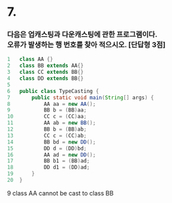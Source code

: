 # 7.

### 다음은 업캐스팅과 다운캐스팅에 관한 프로그램이다.<br>오류가 발생하는 행 번호를 찾아 적으시오. [단답형 3점]

```java
1   class AA {}
2   class BB extends AA{}
3   class CC extends BB{}
4   class DD extends BB{}
5
6   public class TypeCasting {
7       public static void main(String[] args) {
8           AA aa = new AA();
9           BB b = (BB)aa;
10          CC c = (CC)aa;
11          AA ab = new BB();
12          BB b = (BB)ab;
13          CC c = (CC)ab;
14          BB bd = new DD();
15          DD d = (DD)bd;
16          AA ad = new DD();
17          BB b1 = (BB)ad;
18          DD d1 = (DD)ad;
19      }
20  }
```

9
class AA cannot be cast to class BB
